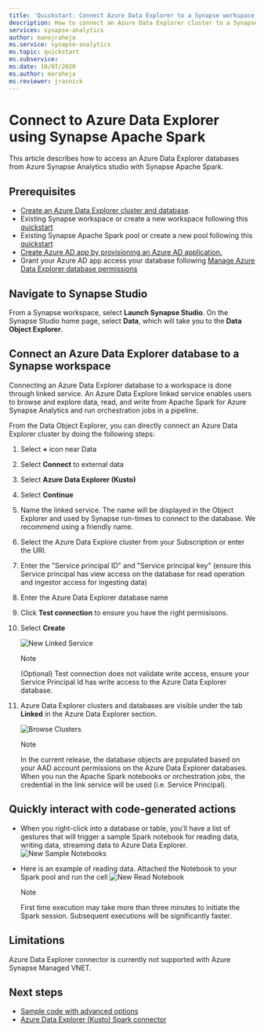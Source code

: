 ```yaml
---
title: 'Quickstart: Connect Azure Data Explorer to a Synapse workspace'
description: How to connect an Azure Data Explorer cluster to a Synapse workspace using Azure Synapse Apache Spark
services: synapse-analytics 
author: manojraheja
ms.service: synapse-analytics 
ms.topic: quickstart
ms.subservice: 
ms.date: 10/07/2020
ms.author: maraheja
ms.reviewer: jrasnick
---
```


# Connect to Azure Data Explorer using Synapse Apache Spark

This article describes how to access an Azure Data Explorer databases from Azure Synapse Analytics studio with Synapse Apache Spark. 

## Prerequisites

* [Create an Azure Data Explorer cluster and database](https://docs.microsoft.com/azure/data-explorer/create-cluster-database-portal).
* Existing Synapse workspace or create a new workspace following this [quickstart](https://docs.microsoft.com/azure/synapse-analytics/quickstart-create-workspace) 
* Existing Synapse Apache Spark pool  or create a new pool following this [quickstart](https://docs.microsoft.com/azure/synapse-analytics/quickstart-create-apache-spark-pool-portal)
* [Create Azure AD app by provisioning an Azure AD application.](https://docs.microsoft.com/azure/data-explorer/kusto/management/access-control/how-to-provision-aad-app)
* Grant your Azure AD app access your database following [Manage Azure Data Explorer database permissions](https://docs.microsoft.com/azure/data-explorer/manage-database-permissions)

## Navigate to Synapse Studio

From a Synapse workspace, select **Launch Synapse Studio**. On the Synapse Studio home page, select **Data**, which will take you to the **Data Object Explorer**.

## Connect an Azure Data Explorer database to a Synapse workspace

Connecting an Azure Data Explorer database to a workspace is done through linked service. An Azure Data Explore linked service enables users to browse and explore data, read, and write from Apache Spark for Azure Synapse Analytics and run orchestration jobs in a pipeline.

From the Data Object Explorer, you can directly connect an Azure Data Explorer cluster by doing the following steps:

1. Select **+** icon near Data
2. Select **Connect** to external data
3. Select **Azure Data Explorer (Kusto)**
5. Select **Continue**
6. Name the linked service. The name will be displayed in the Object Explorer and used by Synapse run-times to connect to the database. We recommend using a friendly name.
7. Select the Azure Data Explore cluster from your Subscription or enter the URI.
8. Enter the "Service principal ID" and "Service principal key" (ensure this Service principal has view access on the database for read operation and ingestor access for ingesting data)
9. Enter the Azure Data Explorer database name
10. Click **Test connection** to ensure you have the right permisisons. 
11. Select **Create**

    ![New Linked Service](./media/quickstart-connect-azure-data-explorer/003-NewLinkService.png)

    > [!NOTE]
    > (Optional) Test connection does not validate write access, ensure your Service Principal Id has write access to the Azure Data Explorer database.

12. Azure Data Explorer clusters and databases are visible under the tab **Linked** in the Azure Data Explorer section. 

    ![Browse Clusters](./media/quickstart-connect-azure-data-explorer/004-BrowseClusters.png)

    > [!NOTE] 
    > In the current release, the database objects are populated based on your AAD account permissions on the Azure Data Explorer databases. When you run the Apache Spark notebooks or orchestration jobs, the credential in the link service will be used (i.e. Service Principal).


## Quickly interact with code-generated actions

* When you right-click into a database or table, you'll have a list of gestures that will trigger a sample Spark notebook for reading data, writing data, streaming data to Azure Data Explorer. 
    ![New Sample Notebooks](./media/quickstart-connect-azure-data-explorer/005-NewNotebook.png)

* Here is an example of reading data. Attached the Notebook to your Spark pool and run the cell
    ![New Read Notebook](./media/quickstart-connect-azure-data-explorer/006-ReadData.png)

   > [!NOTE] 
   > First time execution may take more than three minutes to initiate the Spark session. Subsequent executions will be significantly faster.  


## Limitations
Azure Data Explorer connector is currently not supported with Azure Synapse Managed VNET.


## Next steps

* [Sample code with advanced options](https://github.com/Azure/azure-kusto-spark/blob/master/samples/src/main/python/SynapseSample.py)
* [Azure Data Explorer (Kusto) Spark connector](https://github.com/Azure/azure-kusto-spark)